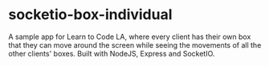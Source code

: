 # socketio-box-individual
A sample app for Learn to Code LA, where every client has their own box that they can move around the screen while seeing the movements of all the other clients' boxes. Built with NodeJS, Express and SocketIO.
